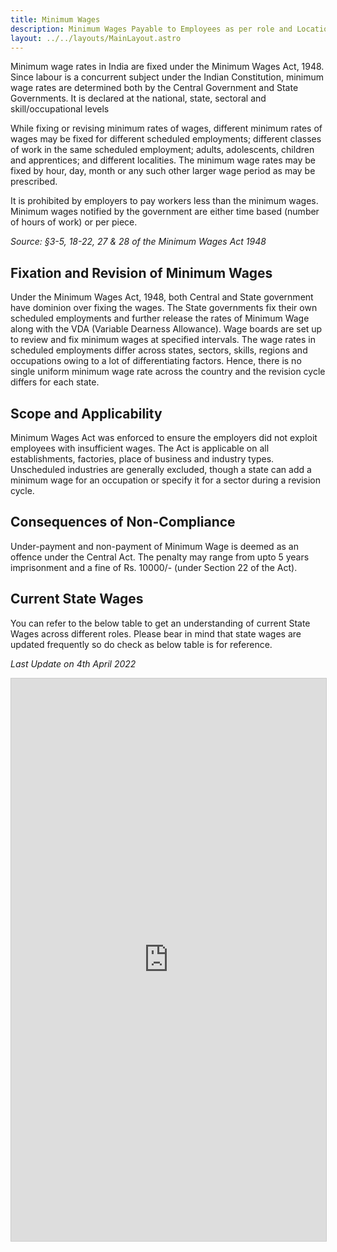 ```yaml
---
title: Minimum Wages
description: Minimum Wages Payable to Employees as per role and Locations
layout: ../../layouts/MainLayout.astro
---
```


Minimum wage rates in India are fixed under the Minimum Wages Act, 1948. Since labour is a concurrent subject under the Indian Constitution, minimum wage rates are determined both by the Central Government and State Governments. It is declared at the national, state, sectoral and skill/occupational levels
 
While fixing or revising minimum rates of wages, different minimum rates of wages may be fixed for different scheduled employments; different classes of work in the same scheduled employment; adults, adolescents, children and apprentices; and different localities. The minimum wage rates may be fixed by hour, day, month or any such other larger wage period as may be prescribed. 
 
It is prohibited by  employers to pay workers less than the minimum wages. Minimum wages notified by the government are either time based (number of hours of work) or per piece.

*Source: §3-5, 18-22, 27 & 28 of the Minimum Wages Act 1948*

## Fixation and Revision of Minimum Wages

Under the Minimum Wages Act, 1948, both Central and State government have dominion over fixing the wages. The State governments fix their own scheduled employments and further release the rates of Minimum Wage along with the VDA (Variable Dearness Allowance). Wage boards are set up to review and fix minimum wages at specified intervals. The wage rates in scheduled employments differ across states, sectors, skills, regions and occupations owing to a lot of differentiating factors. Hence, there is no single uniform minimum wage rate across the country and the revision cycle differs for each state.

## Scope and Applicability ###

Minimum Wages Act was enforced to ensure the employers did not exploit employees with insufficient wages. The Act is applicable on all establishments, factories, place of business and industry types. Unscheduled industries are generally excluded, though a state can add a minimum wage for an occupation or specify it for a sector during a revision cycle.

## Consequences of Non-Compliance ###

Under-payment and non-payment of Minimum Wage is deemed as an offence under the Central Act. The penalty may range from upto 5 years imprisonment and a fine of Rs. 10000/- (under Section 22 of the Act).

## Current State Wages ###

You can refer to the below table to get an understanding of current State Wages across different roles. Please bear in mind that state wages are updated frequently so do check as below table is for reference.

 *Last Update on 4th April 2022*

 <iframe class="airtable-embed" src="https://airtable.com/embed/shrN2ydJaZwwNVqS1?backgroundColor=red&layout=card" frameborder="0" onmousewheel="" width="100%" height="900" style="background: transparent; border: 1px solid #ccc;"></iframe>
